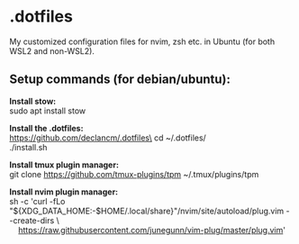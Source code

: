 # .dotfiles
My customized configuration files for nvim, zsh etc. in Ubuntu (for both WSL2 and non-WSL2).

## Setup commands (for debian/ubuntu):

**Install stow:**\
sudo apt install stow

**Install the .dotfiles:**\
https://github.com/declancm/.dotfiles\
cd ~/.dotfiles/\
./install.sh

**Install tmux plugin manager:**\
git clone https://github.com/tmux-plugins/tpm ~/.tmux/plugins/tpm

**Install nvim plugin manager:**\
sh -c 'curl -fLo "${XDG_DATA_HOME:-$HOME/.local/share}"/nvim/site/autoload/plug.vim --create-dirs \\ \
&nbsp;&nbsp;&nbsp;&nbsp;https://raw.githubusercontent.com/junegunn/vim-plug/master/plug.vim'
